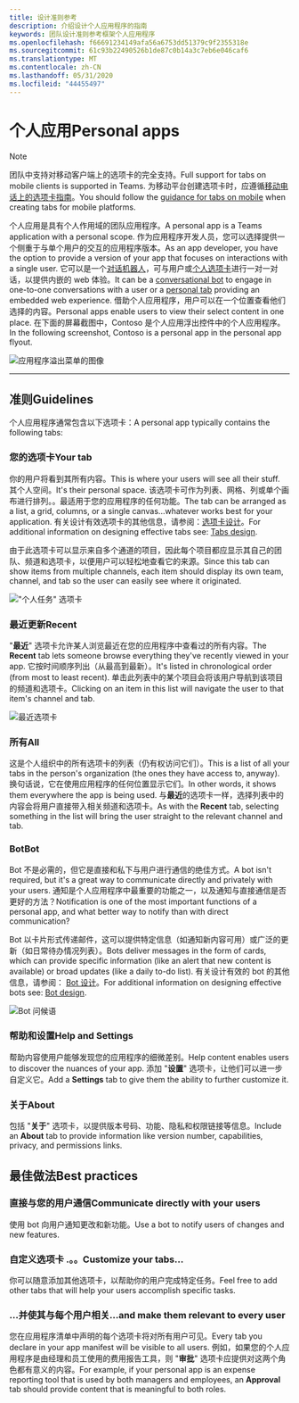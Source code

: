 ```yaml
---
title: 设计准则参考
description: 介绍设计个人应用程序的指南
keywords: 团队设计准则参考框架个人应用程序
ms.openlocfilehash: f66691234149afa56a6753dd51379c9f2355318e
ms.sourcegitcommit: 61c93b22490526b1de87c0b14a3c7eb6e046caf6
ms.translationtype: MT
ms.contentlocale: zh-CN
ms.lasthandoff: 05/31/2020
ms.locfileid: "44455497"
---
```

# <a name="personal-apps"></a><span data-ttu-id="e49ab-104">个人应用</span><span class="sxs-lookup"><span data-stu-id="e49ab-104">Personal apps</span></span>

> [!NOTE]
> <span data-ttu-id="e49ab-105">团队中支持对移动客户端上的选项卡的完全支持。</span><span class="sxs-lookup"><span data-stu-id="e49ab-105">Full support for tabs on mobile clients is supported in Teams.</span></span> <span data-ttu-id="e49ab-106">为移动平台创建选项卡时，应遵循[移动电话上的选项卡指南](../../tabs/design/tabs-mobile.md)。</span><span class="sxs-lookup"><span data-stu-id="e49ab-106">You should follow the [guidance for tabs on mobile](../../tabs/design/tabs-mobile.md) when creating tabs for mobile platforms.</span></span>

<span data-ttu-id="e49ab-107">个人应用是具有个人作用域的团队应用程序。</span><span class="sxs-lookup"><span data-stu-id="e49ab-107">A personal app is a Teams application with a personal scope.</span></span>  <span data-ttu-id="e49ab-108">作为应用程序开发人员，您可以选择提供一个侧重于与单个用户的交互的应用程序版本。</span><span class="sxs-lookup"><span data-stu-id="e49ab-108">As an app developer, you have the option to provide a version of your app that focuses on interactions with a single user.</span></span> <span data-ttu-id="e49ab-109">它可以是一个[对话机器人](../../bots/what-are-bots.md)，可与用户或[个人选项卡](../../tabs/what-are-tabs.md)进行一对一对话，以提供内嵌的 web 体验。</span><span class="sxs-lookup"><span data-stu-id="e49ab-109">It can be a [conversational bot](../../bots/what-are-bots.md) to engage in one-to-one conversations with a user or a [personal tab](../../tabs/what-are-tabs.md) providing an embedded web experience.</span></span> <span data-ttu-id="e49ab-110">借助个人应用程序，用户可以在一个位置查看他们选择的内容。</span><span class="sxs-lookup"><span data-stu-id="e49ab-110">Personal apps enable users to view their select content in one place.</span></span> <span data-ttu-id="e49ab-111">在下面的屏幕截图中，Contoso 是个人应用浮出控件中的个人应用程序。</span><span class="sxs-lookup"><span data-stu-id="e49ab-111">In the following screenshot, Contoso is a personal app in the personal app flyout.</span></span>

![应用程序溢出菜单的图像](~/assets/images/Personal-apps-App-flyout.png)

---

## <a name="guidelines"></a><span data-ttu-id="e49ab-113">准则</span><span class="sxs-lookup"><span data-stu-id="e49ab-113">Guidelines</span></span>

<span data-ttu-id="e49ab-114">个人应用程序通常包含以下选项卡：</span><span class="sxs-lookup"><span data-stu-id="e49ab-114">A personal app typically contains the following tabs:</span></span>

### <a name="your-tab"></a><span data-ttu-id="e49ab-115">您的选项卡</span><span class="sxs-lookup"><span data-stu-id="e49ab-115">Your tab</span></span>

<span data-ttu-id="e49ab-116">你的用户将看到其所有内容。</span><span class="sxs-lookup"><span data-stu-id="e49ab-116">This is where your users will see all their stuff.</span></span> <span data-ttu-id="e49ab-117">其个人空间。</span><span class="sxs-lookup"><span data-stu-id="e49ab-117">It's their personal space.</span></span> <span data-ttu-id="e49ab-118">该选项卡可作为列表、网格、列或单个画布进行排列。。最适用于您的应用程序的任何功能。</span><span class="sxs-lookup"><span data-stu-id="e49ab-118">The tab can be arranged as a list, a grid, columns, or a single canvas...whatever works best for your application.</span></span> <span data-ttu-id="e49ab-119">有关设计有效选项卡的其他信息，请参阅：[选项卡设计](../../tabs/design/tabs.md)。</span><span class="sxs-lookup"><span data-stu-id="e49ab-119">For additional information on designing effective tabs see: [Tabs design](../../tabs/design/tabs.md).</span></span>

<span data-ttu-id="e49ab-120">由于此选项卡可以显示来自多个通道的项目，因此每个项目都应显示其自己的团队、频道和选项卡，以便用户可以轻松地查看它的来源。</span><span class="sxs-lookup"><span data-stu-id="e49ab-120">Since this tab can show items from multiple channels, each item should display its own team, channel, and tab so the user can easily see where it originated.</span></span>

!["个人任务" 选项卡](~/assets/images/Personal-apps-MY-tab.png)

### <a name="recent"></a><span data-ttu-id="e49ab-122">最近更新</span><span class="sxs-lookup"><span data-stu-id="e49ab-122">Recent</span></span>

<span data-ttu-id="e49ab-123">"**最近**" 选项卡允许某人浏览最近在您的应用程序中查看过的所有内容。</span><span class="sxs-lookup"><span data-stu-id="e49ab-123">The **Recent** tab lets someone browse everything they've recently viewed in your app.</span></span> <span data-ttu-id="e49ab-124">它按时间顺序列出（从最高到最新）。</span><span class="sxs-lookup"><span data-stu-id="e49ab-124">It's listed in chronological order (from most to least recent).</span></span> <span data-ttu-id="e49ab-125">单击此列表中的某个项目会将该用户导航到该项目的频道和选项卡。</span><span class="sxs-lookup"><span data-stu-id="e49ab-125">Clicking on an item in this list will navigate the user to that item's channel and tab.</span></span>

![最近选项卡](~/assets/images/Personal-apps-Recent-tab.png)

### <a name="all"></a><span data-ttu-id="e49ab-127">所有</span><span class="sxs-lookup"><span data-stu-id="e49ab-127">All</span></span>

<span data-ttu-id="e49ab-128">这是个人组织中的所有选项卡的列表（仍有权访问它们）。</span><span class="sxs-lookup"><span data-stu-id="e49ab-128">This is a list of all your tabs in the person's organization (the ones they have access to, anyway).</span></span> <span data-ttu-id="e49ab-129">换句话说，它在使用应用程序的任何位置显示它们。</span><span class="sxs-lookup"><span data-stu-id="e49ab-129">In other words, it shows them everywhere the app is being used.</span></span> <span data-ttu-id="e49ab-130">与**最近**的选项卡一样，选择列表中的内容会将用户直接带入相关频道和选项卡。</span><span class="sxs-lookup"><span data-stu-id="e49ab-130">As with the **Recent** tab, selecting something in the list will bring the user straight to the relevant channel and tab.</span></span>

### <a name="bot"></a><span data-ttu-id="e49ab-131">Bot</span><span class="sxs-lookup"><span data-stu-id="e49ab-131">Bot</span></span>

<span data-ttu-id="e49ab-132">Bot 不是必需的，但它是直接和私下与用户进行通信的绝佳方式。</span><span class="sxs-lookup"><span data-stu-id="e49ab-132">A bot isn't required, but it's a great way to communicate directly and privately with your users.</span></span> <span data-ttu-id="e49ab-133">通知是个人应用程序中最重要的功能之一，以及通知与直接通信是否更好的方法？</span><span class="sxs-lookup"><span data-stu-id="e49ab-133">Notification is one of the most important functions of a personal app, and what better way to notify than with direct communication?</span></span>

<span data-ttu-id="e49ab-134">Bot 以卡片形式传递邮件，这可以提供特定信息（如通知新内容可用）或广泛的更新（如日常待办情况列表）。</span><span class="sxs-lookup"><span data-stu-id="e49ab-134">Bots deliver messages in the form of cards, which can provide specific information (like an alert that new content is available) or broad updates (like a daily to-do list).</span></span> <span data-ttu-id="e49ab-135">有关设计有效的 bot 的其他信息，请参阅： [Bot 设计](../../bots/design/bots.md)。</span><span class="sxs-lookup"><span data-stu-id="e49ab-135">For additional information on designing effective bots see: [Bot design](../../bots/design/bots.md).</span></span>

![Bot 问候语](~/assets/images/Personal-apps-Bot.png)

### <a name="help-and-settings"></a><span data-ttu-id="e49ab-137">帮助和设置</span><span class="sxs-lookup"><span data-stu-id="e49ab-137">Help and Settings</span></span>

<span data-ttu-id="e49ab-138">帮助内容使用户能够发现您的应用程序的细微差别。</span><span class="sxs-lookup"><span data-stu-id="e49ab-138">Help content enables users to discover the nuances of your app.</span></span> <span data-ttu-id="e49ab-139">添加 "**设置**" 选项卡，让他们可以进一步自定义它。</span><span class="sxs-lookup"><span data-stu-id="e49ab-139">Add a **Settings** tab to give them the ability to further customize it.</span></span>

### <a name="about"></a><span data-ttu-id="e49ab-140">关于</span><span class="sxs-lookup"><span data-stu-id="e49ab-140">About</span></span>

<span data-ttu-id="e49ab-141">包括 "**关于**" 选项卡，以提供版本号码、功能、隐私和权限链接等信息。</span><span class="sxs-lookup"><span data-stu-id="e49ab-141">Include an **About** tab to provide information like version number, capabilities, privacy, and permissions links.</span></span>

## <a name="best-practices"></a><span data-ttu-id="e49ab-142">最佳做法</span><span class="sxs-lookup"><span data-stu-id="e49ab-142">Best practices</span></span>

### <a name="communicate-directly-with-your-users"></a><span data-ttu-id="e49ab-143">直接与您的用户通信</span><span class="sxs-lookup"><span data-stu-id="e49ab-143">Communicate directly with your users</span></span>

<span data-ttu-id="e49ab-144">使用 bot 向用户通知更改和新功能。</span><span class="sxs-lookup"><span data-stu-id="e49ab-144">Use a bot to notify users of changes and new features.</span></span>

### <a name="customize-your-tabs"></a><span data-ttu-id="e49ab-145">自定义选项卡 .。。</span><span class="sxs-lookup"><span data-stu-id="e49ab-145">Customize your tabs...</span></span>

<span data-ttu-id="e49ab-146">你可以随意添加其他选项卡，以帮助你的用户完成特定任务。</span><span class="sxs-lookup"><span data-stu-id="e49ab-146">Feel free to add other tabs that will help your users accomplish specific tasks.</span></span>

### <a name="and-make-them-relevant-to-every-user"></a><span data-ttu-id="e49ab-147">...并使其与每个用户相关</span><span class="sxs-lookup"><span data-stu-id="e49ab-147">...and make them relevant to every user</span></span>

<span data-ttu-id="e49ab-148">您在应用程序清单中声明的每个选项卡将对所有用户可见。</span><span class="sxs-lookup"><span data-stu-id="e49ab-148">Every tab you declare in your app manifest will be visible to all users.</span></span> <span data-ttu-id="e49ab-149">例如，如果您的个人应用程序是由经理和员工使用的费用报告工具，则 "**审批**" 选项卡应提供对这两个角色都有意义的内容。</span><span class="sxs-lookup"><span data-stu-id="e49ab-149">For example, if your personal app is an expense reporting tool that is used by both managers and employees, an **Approval** tab should provide content that is meaningful to both roles.</span></span>

